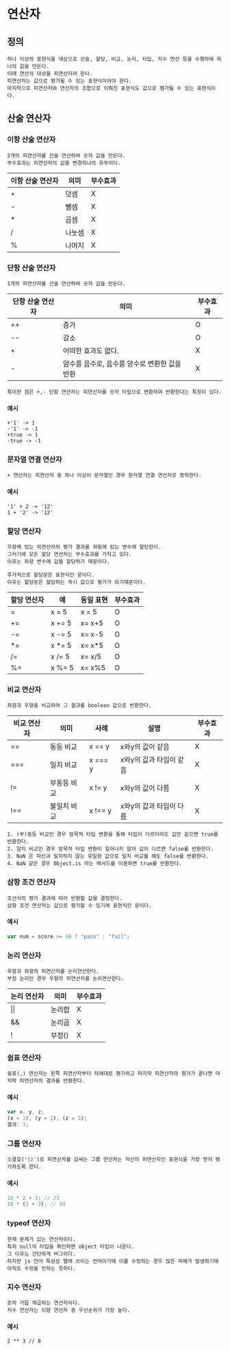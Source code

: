 # 연산자

## 정의

    하나 이상의 표현식을 대상으로 산술, 할당, 비교, 논리, 타입, 지수 연산 등을 수행하여 하나의 값을 만든다.
    이때 연산의 대상을 피연산자라 한다.
    피연산자는 값으로 평가될 수 있는 표현식이어야 한다.
    마지막으로 피연산자와 연산자의 조합으로 이뤄진 표현식도 값으로 평가될 수 있는 표현식이다.

## 산술 연산자

### 이항 산술 연산자

    2개의 피연산자를 산술 연산하여 숫자 값을 만든다.
    부수효과는 피연산자의 값을 변경하냐의 유무이다.

| 이항 산술 연산자 | 의미   | 부수효과 |
| ---------------- | ------ | -------- |
| +                | 덧셈   | X        |
| -                | 뺄셈   | X        |
| \*               | 곱셈   | X        |
| /                | 나눗셈 | X        |
| %                | 나머지 | X        |

### 단항 산술 연산자

    1개의 피연산자를 산술 연산하여 숫자 값을 만든다.

| 단항 산술 연산자 | 의미                                          | 부수효과 |
| ---------------- | --------------------------------------------- | -------- |
| ++               | 증가                                          | O        |
| --               | 감소                                          | O        |
| +                | 어떠한 효과도 없다.                           | X        |
| -                | 얌수를 음수로, 음수를 양수로 변환한 값을 반환 | X        |

    특이한 점은 +,- 단항 연산자는 피연산자를 숫자 타입으로 변환하여 반환한다는 특징이 있다.

#### 예시

    +'1' -> 1
    -'1' -> -1
    +true -> 1
    -true -> -1

### 문자열 연결 연산자

    + 연산자는 피연산자 중 하나 이상이 문자열인 경우 문자열 연결 연산자로 동작한다.

#### 예시

    '1' + 2 -> '12'
    1 + '2' -> '12'

### 할당 연산자

    우항에 있는 피연산자의 평가 결과를 좌항에 있는 변수에 할당한다.
    그러기에 모든 할당 연산자는 부수효과를 가지고 있다.
    이유는 좌항 변수에 값을 할당하기 때문이다.

    추가적으로 할당문은 표현식인 문이다.
    이유는 할당문은 할당하는 즉시 값으로 평가가 되기때문이다.

| 할당 연산자 | 예      | 동일 표현 | 부수효과 |
| ----------- | ------- | --------- | -------- |
| =           | x = 5   | x = 5     | O        |
| +=          | x += 5  | x= x+5    | O        |
| -=          | x -= 5  | x= x-5    | O        |
| \*=         | x \*= 5 | x= x\*5   | O        |
| /=          | x /= 5  | x= x/5    | O        |
| %=          | x %= 5  | x= x%5    | O        |

### 비교 연산자

    좌항과 우항을 비교하여 그 결과를 boolean 값으로 반환한다.

| 비교 연산자 | 의미        | 사례    | 설명                    | 부수효과 |
| ----------- | ----------- | ------- | ----------------------- | -------- |
| ==          | 동등 비교   | x == y  | x와y의 값이 같음        | X        |
| ===         | 일치 비교   | x === y | x와y의 값과 타입이 같음 | X        |
| !=          | 부동등 비교 | x != y  | x와y의 값이 다름        | X        |
| !==         | 불일치 비교 | x !== y | x와y의 값과 타입이 다름 | X        |

    1. (부)동등 비교인 경우 암묵적 타입 변환을 통해 타입이 다르더라도 값만 같으면 true를 반환한다.
    2. 일치 비교인 경우 암묵적 타입 변환이 일어나지 않아 값이 다르면 false를 반환한다.
    3. NaN 은 자신과 일치하지 않는 유일한 값으로 일치 비교를 해도 false를 반환한다.
    4. NaN 같은 경우 Object.is 라는 메서드를 이용하면 true를 반환한다.

### 삼항 조건 연산자

    조선식의 평가 결과에 따라 반환할 값을 결정한다.
    삼항 조건 연산자는 값으로 평가할 수 있기에 표현식인 문이다.

#### 예시

```javascript
var num = score >= 60 ? "pass" : "fail";
```

### 논리 연산자

    우항과 좌항의 피연산자를 논리연산한다.
    부정 논리인 경우 우항의 피연산자를 논리연산한다.

| 논리 연산자 | 의미   | 부수효과 |
| ----------- | ------ | -------- |
| \|\|        | 논리합 | X        |
| &&          | 논리곱 | X        |
| !           | 부정() | X        |

### 쉼표 연산자

    쉼표(,) 연산자는 왼쪽 피연산자부터 차례대로 평가하고 마지막 피연산자의 평가가 끝나면 마지막 피연산자의 결과를 반환한다.

#### 예시

```javascript
var x, y, z;
(x = 1), (y = 2), (z = 3);
결과: 3;
```

### 그룹 연산자

    소괄호('()')로 피연산자를 감싸는 그룹 연산자는 자신의 피연산자인 표현식을 가장 먼저 평가하도록 한다.

#### 예시

```javascript
10 * 2 + 3; // 23
10 * (2 + 3); // 50
```

### typeof 연산자

    현재 문제가 있는 연산자이다.
    특히 null의 타입을 확인하면 object 타입이 나온다.
    그 이유는 간단하게 버그이다.
    하지만 js 언어 특성상 웹에 쓰이는 언어이기에 이를 수정하는 경우 많은 피해가 발생하기에 아직도 수정을 안하는 듯하다.

### 지수 연산자

    흔히 거듭 제곱하는 연산자이다.
    지수 연산자는 이항 연산자 중 우선순위가 가장 높다.

#### 예시

    2 ** 3 // 8
